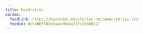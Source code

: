 ```yaml
---
title: MacStories
params:
  feedlink: https://mastodon.macstories.net/@macstories.rss
  feedid: 0c0d06f583e0aaad0aba72fc23d49227
---
```

